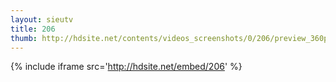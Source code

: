 ```yaml
---
layout: sieutv
title: 206
thumb: http://hdsite.net/contents/videos_screenshots/0/206/preview_360p.mp4.jpg
---
```

{% include iframe src='http://hdsite.net/embed/206' %}
 
